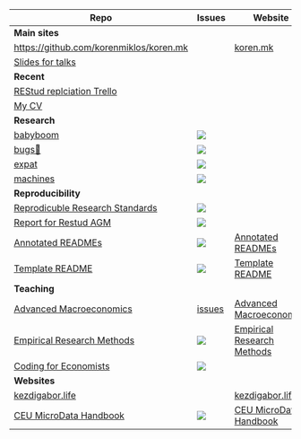 | Repo | Issues | Website |
|---|---|---|
| **Main sites** |
| https://github.com/korenmiklos/koren.mk | | [koren.mk](https://koren.mk) |
| [Slides for talks](https://github.com/korenmiklos/talks) |
| **Recent** |
| [REStud replciation Trello](https://trello.com/b/7YNdeENt/restud-replications) |
| [My CV](https://koren.mk/cv/) |
| **Research** |
| [babyboom](https://github.com/korenmiklos/babyboom) | [<img src="https://img.shields.io/github/issues/korenmiklos/babyboom"/>](https://github.com/korenmiklos/babyboom/issues) | |
| [bugs🐞](https://github.com/korenmiklos/bugs) | [<img src="https://img.shields.io/github/issues/korenmiklos/bugs"/>](https://github.com/korenmiklos/bugs/issues) | |
| [expat](https://github.com/korenmiklos/expat-analysis) | [<img src="https://img.shields.io/github/issues/korenmiklos/expat-analysis"/>](https://github.com/korenmiklos/expat-analysis/issues) | |
| [machines](https://github.com/ceumicrodata/machines) | [<img src="https://img.shields.io/github/issues/ceumicrodata/machines"/>](https://github.com/ceumicrodata/machines/issues) | |
| **Reproducibility** |
| [Reprodicuble Research Standards](https://github.com/REStud/guidance) | [<img src="https://img.shields.io/github/issues/restud/guidance"/>](https://github.com/REStud/guidance/issues) |
| [Report for Restud AGM](https://github.com/REStud/report) | [<img src="https://img.shields.io/github/issues/restud/report"/>](https://github.com/REStud/report/issues) |
| [Annotated READMEs](https://github.com/REStud/annotated-READMEs) | [<img src="https://img.shields.io/github/issues/restud/annotated-READMEs"/>](https://github.com/REStud/annotated-READMEs/issues) | [Annotated READMEs](https://restud.github.io/annotated-READMEs/public/) |
| [Template README](https://github.com/REStud/templatereadme.org) | [<img src="https://img.shields.io/github/issues/restud/templatereadme.org"/>](https://github.com/REStud/templatereadme.org/issues) | [Template README](https://templatereadme.org) |
| **Teaching** |
| [Advanced Macroeconomics](https://github.com/CEU-Economics-and-Business/ECBS-6001-Advanced-Macroeconomics) | [issues](*/issues) | [Advanced Macroeconomics](https://CEU-Economics-and-Business.github.io/ECBS-6001-Advanced-Macroeconomics)|
| [Empirical Research Methods](https://github.com/ceu-economics-and-business/2021-11-02-ECBS-6233/) | [<img src="https://img.shields.io/github/issues/ceu-economics-and-business/2021-11-02-ECBS-6233"/>](https://github.com/ceu-economics-and-business/2021-11-02-ECBS-6233/issues) | [Empirical Research Methods](https://ceu-economics-and-business.github.io/2021-11-02-ECBS-6233/) |
| [Coding for Economists](https://github.com/CEU-Economics-and-Business/2020-11-10-ECBS-5241-Coding-for-Economists) | [<img src="https://img.shields.io/github/issues/ceu-economics-and-business/2020-11-10-ECBS-5241-Coding-for-Economists"/>](https://github.com/CEU-Economics-and-Business/2020-11-10-ECBS-5241-Coding-for-Economists/issues) |
| **Websites** | 
| [kezdigabor.life](https://github.com/korenmiklos/kezdigabor.life) | | [kezdigabor.life](https://kezdigabor.life) |
| [CEU MicroData Handbook](https://github.com/ceumicrodata/handbook) | [<img src="https://img.shields.io/github/issues/ceumicrodata/handbook"/>](https://github.com/ceumicrodata/handbook/issues) | [CEU MicroData Handbook](https://handbook.microdata.io) |

